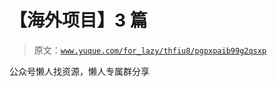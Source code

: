 # 【海外项目】3 篇

> 原文：[`www.yuque.com/for_lazy/thfiu8/pgpxpaib99g2qsxp`](https://www.yuque.com/for_lazy/thfiu8/pgpxpaib99g2qsxp)

<ne-p id="u68baf7d9" data-lake-id="u68baf7d9"><ne-text id="ua9692261">公众号懒人找资源，懒人专属群分享</ne-text></ne-p>